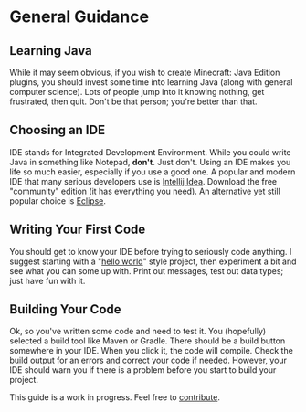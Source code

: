 # General Guidance

## Learning Java

While it may seem obvious, if you wish to create Minecraft: Java Edition plugins, you should invest some time into learning Java \(along with general computer science\). Lots of people jump into it knowing nothing, get frustrated, then quit. Don't be that person; you're better than that.

## Choosing an IDE

IDE stands for Integrated Development Environment. While you could write Java in something like Notepad, **don't**. Just don't. Using an IDE makes you life so much easier, especially if you use a good one. A popular and modern IDE that many serious developers use is [Intellij Idea](https://www.jetbrains.com/idea/). Download the free "community" edition \(it has everything you need\). An alternative yet still popular choice is [Eclipse](https://www.eclipse.org/).

## Writing Your First Code

You should get to know your IDE before trying to seriously code anything. I suggest starting with a "[hello world](https://en.wikipedia.org/wiki/%22Hello,_World!%22_program)" style project, then experiment a bit and see what you can some up with. Print out messages, test out data types; just have fun with it.

## Building Your Code

Ok, so you've written some code and need to test it. You \(hopefully\) selected a build tool like Maven or Gradle. There should be a build button somewhere in your IDE. When you click it, the code will compile. Check the build output for an errors and correct your code if needed. However, your IDE should warn you if there is a problem before you start to build your project.



This guide is a work in progress. Feel free to [contribute](../contributing.md).

